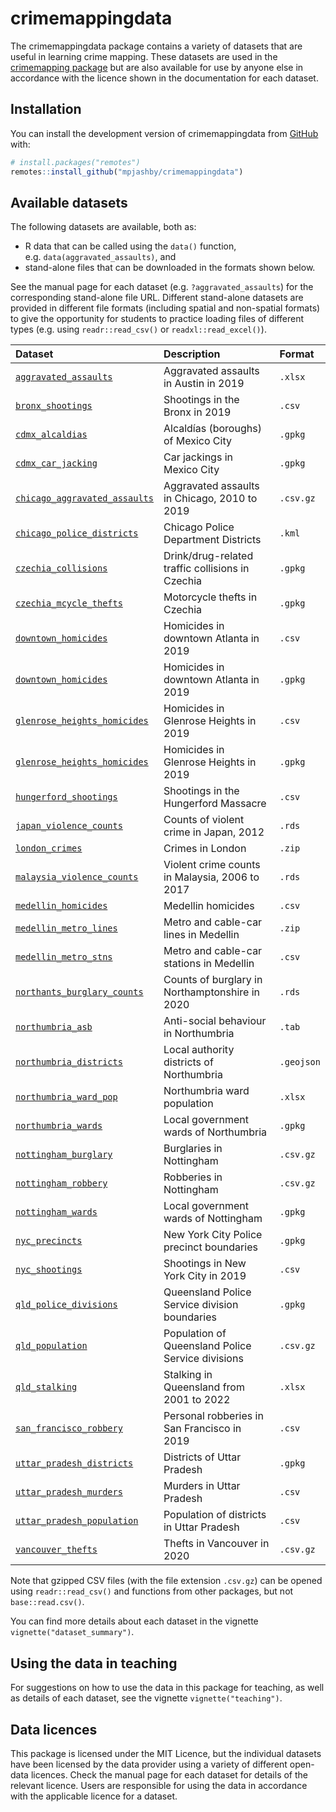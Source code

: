 
<!-- README.md is generated from README.Rmd. Please edit that file -->

# crimemappingdata

<!-- badges: start -->
<!-- badges: end -->

The crimemappingdata package contains a variety of datasets that are
useful in learning crime mapping. These datasets are used in the
[crimemapping package](https://github.com/mpjashby/crimemapping/) but
are also available for use by anyone else in accordance with the licence
shown in the documentation for each dataset.

## Installation

You can install the development version of crimemappingdata from
[GitHub](https://github.com/mpjashby/crimemappingdata/) with:

``` r
# install.packages("remotes")
remotes::install_github("mpjashby/crimemappingdata")
```

## Available datasets

The following datasets are available, both as:

- R data that can be called using the `data()` function,
  e.g. `data(aggravated_assaults)`, and
- stand-alone files that can be downloaded in the formats shown below.

See the manual page for each dataset (e.g. `?aggravated_assaults`) for
the corresponding stand-alone file URL. Different stand-alone datasets
are provided in different file formats (including spatial and
non-spatial formats) to give the opportunity for students to practice
loading files of different types (e.g. using `readr::read_csv()` or
`readxl::read_excel()`).

| Dataset                                                                                                                  | Description                                       | Format     |
|:-------------------------------------------------------------------------------------------------------------------------|:--------------------------------------------------|:-----------|
| [`aggravated_assaults`](https://pkgs.lesscrime.info/crimemappingdata/reference/aggravated_assaults.html)                 | Aggravated assaults in Austin in 2019             | `.xlsx`    |
| [`bronx_shootings`](https://pkgs.lesscrime.info/crimemappingdata/reference/bronx_shootings.html)                         | Shootings in the Bronx in 2019                    | `.csv`     |
| [`cdmx_alcaldias`](https://pkgs.lesscrime.info/crimemappingdata/reference/cdmx_alcaldias.html)                           | Alcaldías (boroughs) of Mexico City               | `.gpkg`    |
| [`cdmx_car_jacking`](https://pkgs.lesscrime.info/crimemappingdata/reference/cdmx_car_jacking.html)                       | Car jackings in Mexico City                       | `.gpkg`    |
| [`chicago_aggravated_assaults`](https://pkgs.lesscrime.info/crimemappingdata/reference/chicago_aggravated_assaults.html) | Aggravated assaults in Chicago, 2010 to 2019      | `.csv.gz`  |
| [`chicago_police_districts`](https://pkgs.lesscrime.info/crimemappingdata/reference/chicago_police_districts.html)       | Chicago Police Department Districts               | `.kml`     |
| [`czechia_collisions`](https://pkgs.lesscrime.info/crimemappingdata/reference/czechia_collisions.html)                   | Drink/drug-related traffic collisions in Czechia  | `.gpkg`    |
| [`czechia_mcycle_thefts`](https://pkgs.lesscrime.info/crimemappingdata/reference/czechia_mcycle_thefts.html)             | Motorcycle thefts in Czechia                      | `.gpkg`    |
| [`downtown_homicides`](https://pkgs.lesscrime.info/crimemappingdata/reference/downtown_homicides.html)                   | Homicides in downtown Atlanta in 2019             | `.csv`     |
| [`downtown_homicides`](https://pkgs.lesscrime.info/crimemappingdata/reference/downtown_homicides.html)                   | Homicides in downtown Atlanta in 2019             | `.gpkg`    |
| [`glenrose_heights_homicides`](https://pkgs.lesscrime.info/crimemappingdata/reference/glenrose_heights_homicides.html)   | Homicides in Glenrose Heights in 2019             | `.csv`     |
| [`glenrose_heights_homicides`](https://pkgs.lesscrime.info/crimemappingdata/reference/glenrose_heights_homicides.html)   | Homicides in Glenrose Heights in 2019             | `.gpkg`    |
| [`hungerford_shootings`](https://pkgs.lesscrime.info/crimemappingdata/reference/hungerford_shootings.html)               | Shootings in the Hungerford Massacre              | `.csv`     |
| [`japan_violence_counts`](https://pkgs.lesscrime.info/crimemappingdata/reference/japan_violence_counts.html)             | Counts of violent crime in Japan, 2012            | `.rds`     |
| [`london_crimes`](https://pkgs.lesscrime.info/crimemappingdata/reference/london_crimes.html)                             | Crimes in London                                  | `.zip`     |
| [`malaysia_violence_counts`](https://pkgs.lesscrime.info/crimemappingdata/reference/malaysia_violence_counts.html)       | Violent crime counts in Malaysia, 2006 to 2017    | `.rds`     |
| [`medellin_homicides`](https://pkgs.lesscrime.info/crimemappingdata/reference/medellin_homicides.html)                   | Medellin homicides                                | `.csv`     |
| [`medellin_metro_lines`](https://pkgs.lesscrime.info/crimemappingdata/reference/medellin_metro_lines.html)               | Metro and cable-car lines in Medellin             | `.zip`     |
| [`medellin_metro_stns`](https://pkgs.lesscrime.info/crimemappingdata/reference/medellin_metro_stns.html)                 | Metro and cable-car stations in Medellin          | `.csv`     |
| [`northants_burglary_counts`](https://pkgs.lesscrime.info/crimemappingdata/reference/northants_burglary_counts.html)     | Counts of burglary in Northamptonshire in 2020    | `.rds`     |
| [`northumbria_asb`](https://pkgs.lesscrime.info/crimemappingdata/reference/northumbria_asb.html)                         | Anti-social behaviour in Northumbria              | `.tab`     |
| [`northumbria_districts`](https://pkgs.lesscrime.info/crimemappingdata/reference/northumbria_districts.html)             | Local authority districts of Northumbria          | `.geojson` |
| [`northumbria_ward_pop`](https://pkgs.lesscrime.info/crimemappingdata/reference/northumbria_ward_pop.html)               | Northumbria ward population                       | `.xlsx`    |
| [`northumbria_wards`](https://pkgs.lesscrime.info/crimemappingdata/reference/northumbria_wards.html)                     | Local government wards of Northumbria             | `.gpkg`    |
| [`nottingham_burglary`](https://pkgs.lesscrime.info/crimemappingdata/reference/nottingham_burglary.html)                 | Burglaries in Nottingham                          | `.csv.gz`  |
| [`nottingham_robbery`](https://pkgs.lesscrime.info/crimemappingdata/reference/nottingham_robbery.html)                   | Robberies in Nottingham                           | `.csv.gz`  |
| [`nottingham_wards`](https://pkgs.lesscrime.info/crimemappingdata/reference/nottingham_wards.html)                       | Local government wards of Nottingham              | `.gpkg`    |
| [`nyc_precincts`](https://pkgs.lesscrime.info/crimemappingdata/reference/nyc_precincts.html)                             | New York City Police precinct boundaries          | `.gpkg`    |
| [`nyc_shootings`](https://pkgs.lesscrime.info/crimemappingdata/reference/nyc_shootings.html)                             | Shootings in New York City in 2019                | `.csv`     |
| [`qld_police_divisions`](https://pkgs.lesscrime.info/crimemappingdata/reference/qld_police_divisions.html)               | Queensland Police Service division boundaries     | `.gpkg`    |
| [`qld_population`](https://pkgs.lesscrime.info/crimemappingdata/reference/qld_population.html)                           | Population of Queensland Police Service divisions | `.csv.gz`  |
| [`qld_stalking`](https://pkgs.lesscrime.info/crimemappingdata/reference/qld_stalking.html)                               | Stalking in Queensland from 2001 to 2022          | `.xlsx`    |
| [`san_francisco_robbery`](https://pkgs.lesscrime.info/crimemappingdata/reference/san_francisco_robbery.html)             | Personal robberies in San Francisco in 2019       | `.csv`     |
| [`uttar_pradesh_districts`](https://pkgs.lesscrime.info/crimemappingdata/reference/uttar_pradesh_districts.html)         | Districts of Uttar Pradesh                        | `.gpkg`    |
| [`uttar_pradesh_murders`](https://pkgs.lesscrime.info/crimemappingdata/reference/uttar_pradesh_murders.html)             | Murders in Uttar Pradesh                          | `.csv`     |
| [`uttar_pradesh_population`](https://pkgs.lesscrime.info/crimemappingdata/reference/uttar_pradesh_population.html)       | Population of districts in Uttar Pradesh          | `.csv`     |
| [`vancouver_thefts`](https://pkgs.lesscrime.info/crimemappingdata/reference/vancouver_thefts.html)                       | Thefts in Vancouver in 2020                       | `.csv.gz`  |

Note that gzipped CSV files (with the file extension `.csv.gz`) can be
opened using `readr::read_csv()` and functions from other packages, but
not `base::read.csv()`.

You can find more details about each dataset in the vignette
`vignette("dataset_summary")`.

## Using the data in teaching

For suggestions on how to use the data in this package for teaching, as
well as details of each dataset, see the vignette
`vignette("teaching")`.

## Data licences

This package is licensed under the MIT Licence, but the individual
datasets have been licensed by the data provider using a variety of
different open-data licences. Check the manual page for each dataset for
details of the relevant licence. Users are responsible for using the
data in accordance with the applicable licence for a dataset.
